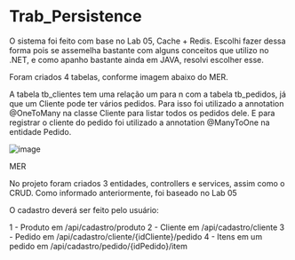 # Trab_Persistence

O sistema foi feito com base no Lab 05, Cache + Redis. Escolhi fazer dessa forma pois se assemelha bastante com alguns conceitos que utilizo no .NET, e como apanho bastante ainda em JAVA, resolvi escolher esse.

Foram criados 4 tabelas, conforme imagem abaixo do MER. 

A tabela tb_clientes tem uma relação um para n com a tabela tb_pedidos, já que um Cliente pode ter vários pedidos. Para isso foi utilizado a annotation @OneToMany na classe Cliente para listar todos os pedidos dele. E para registrar o cliente do pedido foi utilizado a annotation @ManyToOne na entidade Pedido.

![image](https://user-images.githubusercontent.com/109322283/218355052-7f04a6ab-270f-4d6d-8c95-b59697b5e37a.png)

MER

No projeto foram criados 3 entidades, controllers e services, assim como o CRUD. Como informado anteriormente, foi baseado no Lab 05

O cadastro deverá ser feito pelo usuário:

1 - Produto em /api/cadastro/produto
2 - Cliente em /api/cadastro/cliente
3 - Pedido em /api/cadastro/cliente/{idCliente}/pedido
4 - Itens em um pedido em /api/cadastro/pedido/{idPedido}/item
